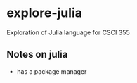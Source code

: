 # explore-julia
Exploration of Julia language for CSCI 355

## Notes on julia

 + has a package manager
